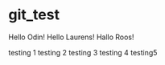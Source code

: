 # git_test
Hello Odin!
Hello Laurens!
Hallo Roos!

testing 1
testing 2
testing 3
testing 4
testing5
